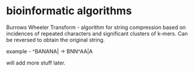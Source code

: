 # bioinformatic algorithms

Burrows Wheeler Transform - algorithm for string compression based on incidences of repeated characters and significant clusters of k-mers.
Can be reversed to obtain the original string.

example - ^BANANA| -> BNN^AA|A

will add more stuff later.

